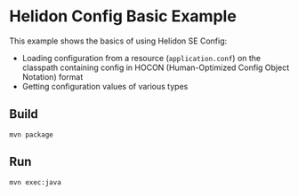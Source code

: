 
# Helidon Config Basic Example

This example shows the basics of using Helidon SE Config:

* Loading configuration from a resource (`application.conf`) on the
classpath containing config in HOCON 
(Human-Optimized Config Object Notation) format
* Getting configuration values of various types

## Build

```
mvn package
```

## Run

```
mvn exec:java
```
